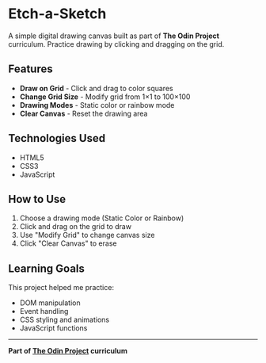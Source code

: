 # Etch-a-Sketch

A simple digital drawing canvas built as part of **The Odin Project** curriculum. Practice drawing by clicking and dragging on the grid.

## Features

- **Draw on Grid** - Click and drag to color squares
- **Change Grid Size** - Modify grid from 1×1 to 100×100
- **Drawing Modes** - Static color or rainbow mode
- **Clear Canvas** - Reset the drawing area

## Technologies Used

- HTML5
- CSS3
- JavaScript

## How to Use

1. Choose a drawing mode (Static Color or Rainbow)
2. Click and drag on the grid to draw
3. Use "Modify Grid" to change canvas size
4. Click "Clear Canvas" to erase

## Learning Goals

This project helped me practice:
- DOM manipulation
- Event handling
- CSS styling and animations
- JavaScript functions

---

**Part of [The Odin Project](https://www.theodinproject.com/) curriculum**